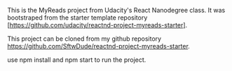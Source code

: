 This is the MyReads project from Udacity's React Nanodegree class. It was bootstraped from the starter template repository [https://github.com/udacity/reactnd-project-myreads-starter].

This project can be cloned from my github repository https://github.com/SftwDude/reactnd-project-myreads-starter.

use npm install and npm start to run the project.
